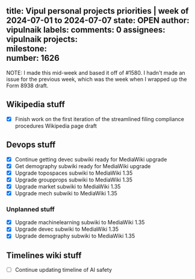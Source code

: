 title:	Vipul personal projects priorities | week of 2024-07-01 to 2024-07-07
state:	OPEN
author:	vipulnaik
labels:	
comments:	0
assignees:	vipulnaik
projects:	
milestone:	
number:	1626
--
NOTE: I made this mid-week and based it off of #1580. I hadn't made an issue for the previous week, which was the week when I wrapped up the Form 8938 draft.

## Wikipedia stuff

- [x] Finish work on the first iteration of the streamlined filing compliance procedures Wikipedia page draft

## Devops stuff

- [x] Continue getting devec subwiki ready for MediaWiki upgrade
- [x] Get demography subwiki ready for MediaWiki upgrade
- [x] Upgrade topospaces subwiki to MediaWiki 1.35
- [x] Upgrade groupprops subwiki to MediaWiki 1.35
- [x] Upgrade market subwiki to MediaWiki 1.35
- [x] Upgrade mech subwiki to MediaWiki 1.35

### Unplanned stuff

- [x] Upgrade machinelearning subwiki to MediaWiki 1.35
- [x] Upgrade devec subwiki to MediaWiki 1.35
- [x] Upgrade demography subwiki to MediaWiki 1.35

## Timelines wiki stuff

- [ ] Continue updating timeline of AI safety

